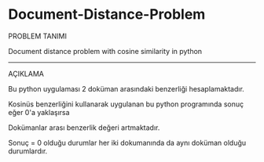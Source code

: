 # Document-Distance-Problem

PROBLEM TANIMI

Document distance problem with cosine similarity in python 

_____________________________________________________________________________________________


AÇIKLAMA

Bu python uygulaması 2 doküman arasındaki benzerliği hesaplamaktadır.

Kosinüs benzerliğini kullanarak uygulanan bu python programında sonuç eğer 0'a yaklaşırsa

Dokümanlar arası benzerlik değeri artmaktadır.

Sonuç = 0 olduğu durumlar her iki dokumanında da aynı doküman olduğu durumlardır.


